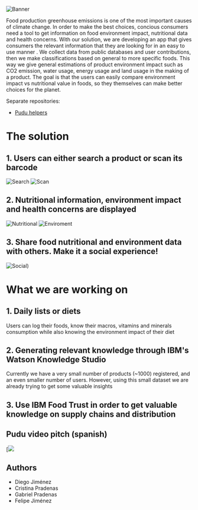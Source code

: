 ![Banner](https://i.imgur.com/zUNbpdy.png)

Food production greenhouse emissions is one of the most important causes of climate change. In order to make the best choices, concious consumers need a tool to get information on food environment impact, 
nutritional data and health concerns. With our solution, we are developing an app that gives consumers the relevant information that they are looking for in an easy to use manner
. We collect data from public databases and user contributions, then we make classifications based on general to more specific foods. This way we give general estimations 
of product environment impact such as CO2 emission, water usage, energy usage and land usage in the making of a product. The goal is that the users can easily compare
environment impact vs nutritional value in foods, so they themselves can make better choices for the planet.

Separate repositories:
* [Pudu helpers](https://github.com/felipezxkq/Pudu_helpers)



# The solution
## 1. Users can either search a product or scan its barcode

![Search](https://i.imgur.com/PQI7q07.png?2)
![Scan](https://i.imgur.com/uLBjfZB.png?1)

## 2. Nutritional information, environment impact and health concerns are displayed

![Nutritional](https://i.imgur.com/3SVD1vb.png?1)
![Enviroment](https://i.imgur.com/PSbak5g.jpg?1)

## 3. Share food nutritional and environment data with others. Make it a social experience!

![Social](https://i.imgur.com/udX7iLk.png?1))


# What we are working on

## 1. Daily lists or diets
Users can log their foods, know their macros, vitamins and minerals consumption while also knowing the environment impact of their diet

## 2. Generating relevant knowledge through IBM's Watson Knowledge Studio
Currently we have a very small number of products (~1000) registered, and an even smaller number 
of users. However, using this small dataset we are already trying to get some valuable insights

## 3. Use IBM Food Trust in order to get valuable knowledge on supply chains and distribution 


## Pudu video pitch (spanish)

[![](https://www.youtube.com/watch?v=yvB5EgetAxU)

## Authors

* Diego Jiménez
* Cristina Pradenas
* Gabriel Pradenas
* Felipe Jiménez
